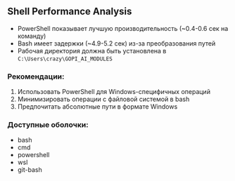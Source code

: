 ## Shell Performance Analysis

- PowerShell показывает лучшую производительность (~0.4-0.6 сек на команду)
- Bash имеет задержки (~4.9-5.2 сек) из-за преобразования путей
- Рабочая директория должна быть установлена в `C:\Users\crazy\GOPI_AI_MODULES`

### Рекомендации:
1. Использовать PowerShell для Windows-специфичных операций
2. Минимизировать операции с файловой системой в bash
3. Предпочитать абсолютные пути в формате Windows

### Доступные оболочки:
- bash
- cmd
- powershell
- wsl
- git-bash